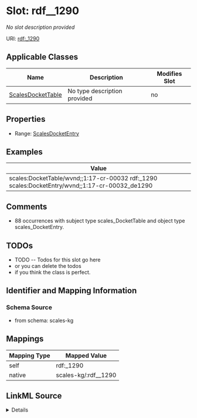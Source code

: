 

# Slot: rdf__1290


_No slot description provided_





URI: [rdf:_1290](http://www.w3.org/1999/02/22-rdf-syntax-ns#_1290)



<!-- no inheritance hierarchy -->





## Applicable Classes

| Name | Description | Modifies Slot |
| --- | --- | --- |
| [ScalesDocketTable](../classes/ScalesDocketTable.md) | No type description provided |  no  |







## Properties

* Range: [ScalesDocketEntry](../classes/ScalesDocketEntry.md)






## Examples

| Value |
| --- |
| scales:DocketTable/wvnd;;1:17-cr-00032 rdf:_1290 scales:DocketEntry/wvnd;;1:17-cr-00032_de1290 |

## Comments

* 88 occurrences with subject type scales_DocketTable and object type scales_DocketEntry.

## TODOs

* TODO -- Todos for this slot go here
* or you can delete the todos
* if you think the class is perfect.

## Identifier and Mapping Information







### Schema Source


* from schema: scales-kg




## Mappings

| Mapping Type | Mapped Value |
| ---  | ---  |
| self | rdf:_1290 |
| native | scales-kg/:rdf__1290 |




## LinkML Source

<details>
```yaml
name: rdf__1290
description: No slot description provided
todos:
- TODO -- Todos for this slot go here
- or you can delete the todos
- if you think the class is perfect.
comments:
- 88 occurrences with subject type scales_DocketTable and object type scales_DocketEntry.
examples:
- value: scales:DocketTable/wvnd;;1:17-cr-00032 rdf:_1290 scales:DocketEntry/wvnd;;1:17-cr-00032_de1290
from_schema: scales-kg
rank: 1000
slot_uri: rdf:_1290
alias: rdf__1290
domain_of:
- scales_DocketTable
range: scales_DocketEntry

```
</details>